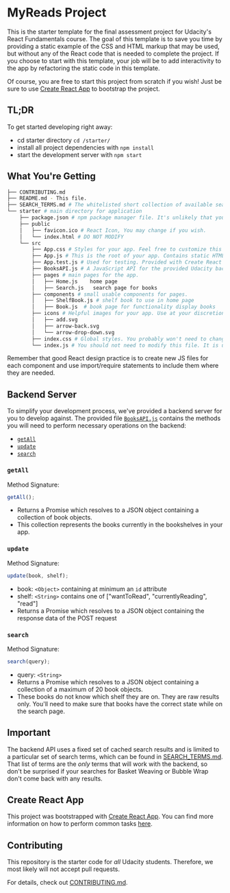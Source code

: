 # MyReads Project

This is the starter template for the final assessment project for Udacity's React Fundamentals course. The goal of this template is to save you time by providing a static example of the CSS and HTML markup that may be used, but without any of the React code that is needed to complete the project. If you choose to start with this template, your job will be to add interactivity to the app by refactoring the static code in this template.

Of course, you are free to start this project from scratch if you wish! Just be sure to use [Create React App](https://reactjs.org/docs/create-a-new-react-app.html) to bootstrap the project.

## TL;DR

To get started developing right away:

- cd starter directory `cd /starter/`
- install all project dependencies with `npm install`
- start the development server with `npm start`

## What You're Getting

```bash
├── CONTRIBUTING.md
├── README.md - This file.
├── SEARCH_TERMS.md # The whitelisted short collection of available search terms for you to use with your app.
└── starter # main directory for application
    ├── package.json # npm package manager file. It's unlikely that you'll need to modify this.
    ├── public
    │   ├── favicon.ico # React Icon, You may change if you wish.
    │   └── index.html # DO NOT MODIFY
    └── src
        ├── App.css # Styles for your app. Feel free to customize this as you desire.
        ├── App.js # This is the root of your app. Contains static HTML right now.
        ├── App.test.js # Used for testing. Provided with Create React App. Testing is encouraged, but not required.
        ├── BooksAPI.js # A JavaScript API for the provided Udacity backend. Instructions for the methods are below.
        ├── pages # main pages for the app.
        │   ├── Home.js    home page
        │   ├── Search.js   search page for books
        ├── components # small usable components for pages.
        │   ├── ShelfBook.js # shelf book to use in home page
        │   ├── Book.js  # book page for functionality display books
        ├── icons # Helpful images for your app. Use at your discretion.
        │   ├── add.svg
        │   ├── arrow-back.svg
        │   └── arrow-drop-down.svg
        ├── index.css # Global styles. You probably won't need to change anything here.
        └── index.js # You should not need to modify this file. It is used for DOM rendering only.
```

Remember that good React design practice is to create new JS files for each component and use import/require statements to include them where they are needed.

## Backend Server

To simplify your development process, we've provided a backend server for you to develop against. The provided file [`BooksAPI.js`](src/BooksAPI.js) contains the methods you will need to perform necessary operations on the backend:

- [`getAll`](#getall)
- [`update`](#update)
- [`search`](#search)

### `getAll`

Method Signature:

```js
getAll();
```

- Returns a Promise which resolves to a JSON object containing a collection of book objects.
- This collection represents the books currently in the bookshelves in your app.

### `update`

Method Signature:

```js
update(book, shelf);
```

- book: `<Object>` containing at minimum an `id` attribute
- shelf: `<String>` contains one of ["wantToRead", "currentlyReading", "read"]
- Returns a Promise which resolves to a JSON object containing the response data of the POST request

### `search`

Method Signature:

```js
search(query);
```

- query: `<String>`
- Returns a Promise which resolves to a JSON object containing a collection of a maximum of 20 book objects.
- These books do not know which shelf they are on. They are raw results only. You'll need to make sure that books have the correct state while on the search page.

## Important

The backend API uses a fixed set of cached search results and is limited to a particular set of search terms, which can be found in [SEARCH_TERMS.md](SEARCH_TERMS.md). That list of terms are the _only_ terms that will work with the backend, so don't be surprised if your searches for Basket Weaving or Bubble Wrap don't come back with any results.

## Create React App

This project was bootstrapped with [Create React App](https://github.com/facebook/create-react-app). You can find more information on how to perform common tasks [here](https://github.com/facebook/create-react-app/blob/main/packages/cra-template/template/README.md).

## Contributing

This repository is the starter code for _all_ Udacity students. Therefore, we most likely will not accept pull requests.

For details, check out [CONTRIBUTING.md](CONTRIBUTING.md).
